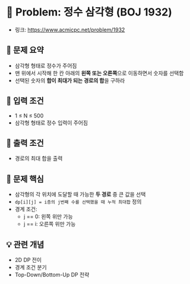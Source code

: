 # 🔺 Problem: 정수 삼각형 (BOJ 1932)

- 링크: https://www.acmicpc.net/problem/1932

## 📌 문제 요약

- 삼각형 형태로 정수가 주어짐
- 맨 위에서 시작해 한 칸 아래의 **왼쪽 또는 오른쪽**으로 이동하면서 숫자를 선택함
- 선택된 숫자의 **합이 최대가 되는 경로의 합**을 구하라

## 🔢 입력 조건

- 1 ≤ N ≤ 500
- 삼각형 형태로 정수 입력이 주어짐

## 🎯 출력 조건

- 경로의 최대 합을 출력

## 🧠 문제 핵심

- 삼각형의 각 위치에 도달할 때 가능한 **두 경로** 중 큰 값을 선택
- `dp[i][j] = i층의 j번째 수를 선택했을 때 누적 최대합` 정의
- 경계 조건:
  - j == 0: 왼쪽 위만 가능
  - j == i: 오른쪽 위만 가능

## 💡 관련 개념

- 2D DP 전이
- 경계 조건 분기
- Top-Down/Bottom-Up DP 전략
